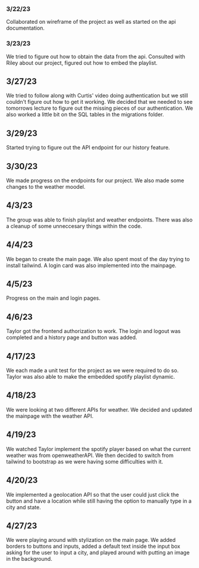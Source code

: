### 3/22/23

Collaborated on wireframe of the project as well as started on the api documentation.

### 3/23/23

We tried to figure out how to obtain the data from the api. Consulted with Riley about our project, figured out how to embed the playlist.

## 3/27/23

We tried to follow along with Curtis' video doing authentication but we still couldn't figure out how to get it working. We decided that we needed to see tomorrows lecture to figure out the missing pieces of our authentication. We also worked a little bit on the SQL tables in the migrations folder.

## 3/29/23

Started trying to figure out the API endpoint for our history feature.

## 3/30/23

We made progress on the endpoints for our project. We also made some changes to the weather moodel.

## 4/3/23

The group was able to finish playlist and weather endpoints. There was also a cleanup of some unneccesary things within the code.

## 4/4/23

We began to create the main page. We also spent most of the day trying to install tailwind. A login card was also implemented into the mainpage.

## 4/5/23

Progress on the main and login pages.

## 4/6/23

Taylor got the frontend authorization to work. The login and logout was completed and a history page and button was added.

## 4/17/23

We each made a unit test for the project as we were required to do so. Taylor was also able to make the embedded spotify playlist dynamic.

## 4/18/23

We were looking at two different APIs for weather. We decided and updated the mainpage with the weather API.

## 4/19/23

We watched Taylor implement the spotify player based on what the current weather was from openweatherAPI. We then decided to switch from tailwind to bootstrap as we were having some difficulties with it.

## 4/20/23

We implemented a geolocation API so that the user could just click the button and have a location while still having the option to manually type in a city and state.

## 4/27/23

We were playing around with stylization on the main page. We added borders to buttons and inputs, added a default text inside the input box asking for the user to input a city, and played around with putting an image in the background.

##
